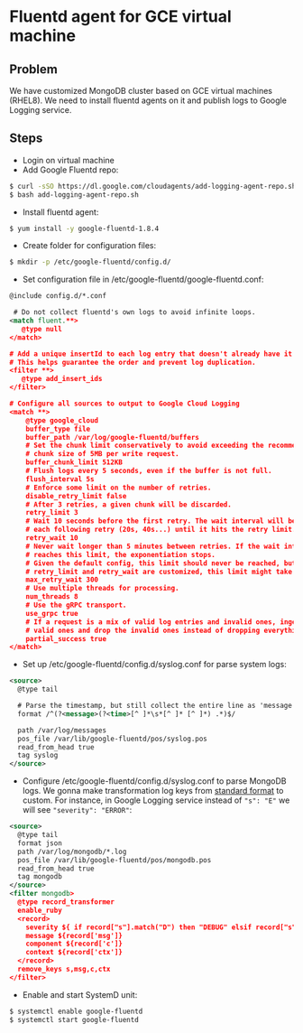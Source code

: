 # Fluentd agent for GCE virtual machine
## Problem
We have customized MongoDB cluster based on GCE virtual machines (RHEL8). We need to install fluentd agents on it and publish logs to Google Logging service.

## Steps
* Login on virtual machine
* Add Google Fluentd repo:
```sh
$ curl -sSO https://dl.google.com/cloudagents/add-logging-agent-repo.sh
$ bash add-logging-agent-repo.sh
```
* Install fluentd agent:
```sh
$ yum install -y google-fluentd-1.8.4
```
* Create folder for configuration files:
```sh
$ mkdir -p /etc/google-fluentd/config.d/
```
* Set configuration file in /etc/google-fluentd/google-fluentd.conf:
```xml
@include config.d/*.conf

 # Do not collect fluentd's own logs to avoid infinite loops.
<match fluent.**>
   @type null
</match>

# Add a unique insertId to each log entry that doesn't already have it.
# This helps guarantee the order and prevent log duplication.
<filter **>
   @type add_insert_ids
</filter>

# Configure all sources to output to Google Cloud Logging
<match **>
    @type google_cloud
    buffer_type file
    buffer_path /var/log/google-fluentd/buffers
    # Set the chunk limit conservatively to avoid exceeding the recommended
    # chunk size of 5MB per write request.
    buffer_chunk_limit 512KB
    # Flush logs every 5 seconds, even if the buffer is not full.
    flush_interval 5s
    # Enforce some limit on the number of retries.
    disable_retry_limit false
    # After 3 retries, a given chunk will be discarded.
    retry_limit 3
    # Wait 10 seconds before the first retry. The wait interval will be doubled on
    # each following retry (20s, 40s...) until it hits the retry limit.
    retry_wait 10
    # Never wait longer than 5 minutes between retries. If the wait interval
    # reaches this limit, the exponentiation stops.
    # Given the default config, this limit should never be reached, but if
    # retry_limit and retry_wait are customized, this limit might take effect.
    max_retry_wait 300
    # Use multiple threads for processing.
    num_threads 8
    # Use the gRPC transport.
    use_grpc true
    # If a request is a mix of valid log entries and invalid ones, ingest the
    # valid ones and drop the invalid ones instead of dropping everything.
    partial_success true
</match>
```
* Set up /etc/google-fluentd/config.d/syslog.conf for parse system logs:
```xml
<source>
  @type tail

  # Parse the timestamp, but still collect the entire line as 'message'
  format /^(?<message>(?<time>[^ ]*\s*[^ ]* [^ ]*) .*)$/

  path /var/log/messages
  pos_file /var/lib/google-fluentd/pos/syslog.pos
  read_from_head true
  tag syslog
</source>
```
* Configure /etc/google-fluentd/config.d/syslog.conf to parse MongoDB logs. We gonna make transformation log keys from [standard format](https://docs.mongodb.com/manual/reference/log-messages/#json-log-output-format) to custom.
For instance, in Google Logging service instead of `"s": "E"` we will see `"severity": "ERROR"`:
```xml
<source>
  @type tail
  format json
  path /var/log/mongodb/*.log
  pos_file /var/lib/google-fluentd/pos/mongodb.pos
  read_from_head true
  tag mongodb
</source>
<filter mongodb>
  @type record_transformer
  enable_ruby
  <record>
    severity ${ if record["s"].match("D") then "DEBUG" elsif record["s"].match("I") then "INFO" elsif record["s"].match("W") then "WARNING" elsif record["s"].match("E") then "ERROR" elsif record["s"].match("F") then "FATAL" end }
    message ${record['msg']}
    component ${record['c']}
    context ${record['ctx']}
  </record>
  remove_keys s,msg,c,ctx
</filter>
```
* Enable and start SystemD unit:
```sh
$ systemctl enable google-fluentd
$ systemctl start google-fluentd
```
